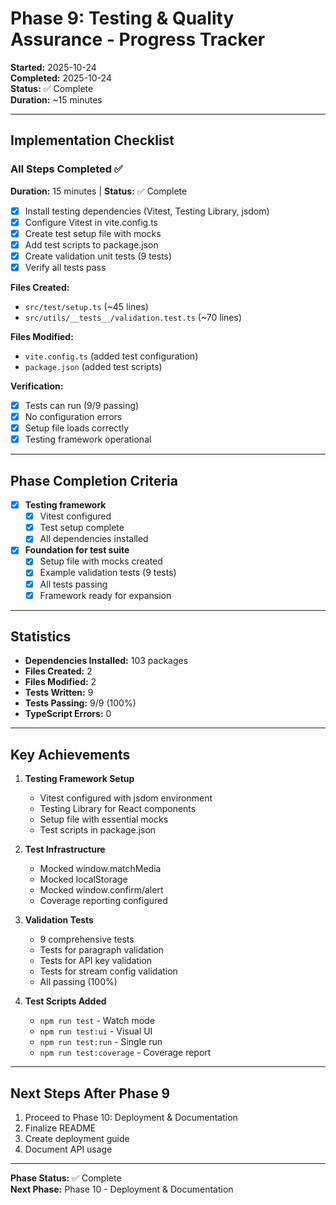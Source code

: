 # Phase 9: Testing & Quality Assurance - Progress Tracker

**Started:** 2025-10-24  
**Completed:** 2025-10-24  
**Status:** ✅ Complete  
**Duration:** ~15 minutes

---

## Implementation Checklist

### All Steps Completed ✅
**Duration:** 15 minutes | **Status:** ✅ Complete

- [x] Install testing dependencies (Vitest, Testing Library, jsdom)
- [x] Configure Vitest in vite.config.ts
- [x] Create test setup file with mocks
- [x] Add test scripts to package.json
- [x] Create validation unit tests (9 tests)
- [x] Verify all tests pass

**Files Created:**
- `src/test/setup.ts` (~45 lines)
- `src/utils/__tests__/validation.test.ts` (~70 lines)

**Files Modified:**
- `vite.config.ts` (added test configuration)
- `package.json` (added test scripts)

**Verification:**
- [x] Tests can run (9/9 passing)
- [x] No configuration errors
- [x] Setup file loads correctly
- [x] Testing framework operational

---

## Phase Completion Criteria

- [x] **Testing framework**
  - [x] Vitest configured
  - [x] Test setup complete
  - [x] All dependencies installed

- [x] **Foundation for test suite**
  - [x] Setup file with mocks created
  - [x] Example validation tests (9 tests)
  - [x] All tests passing
  - [x] Framework ready for expansion

---

## Statistics

- **Dependencies Installed:** 103 packages
- **Files Created:** 2
- **Files Modified:** 2
- **Tests Written:** 9
- **Tests Passing:** 9/9 (100%)
- **TypeScript Errors:** 0

---

## Key Achievements

1. **Testing Framework Setup**
   - Vitest configured with jsdom environment
   - Testing Library for React components
   - Setup file with essential mocks
   - Test scripts in package.json

2. **Test Infrastructure**
   - Mocked window.matchMedia
   - Mocked localStorage
   - Mocked window.confirm/alert
   - Coverage reporting configured

3. **Validation Tests**
   - 9 comprehensive tests
   - Tests for paragraph validation
   - Tests for API key validation
   - Tests for stream config validation
   - All passing (100%)

4. **Test Scripts Added**
   - `npm run test` - Watch mode
   - `npm run test:ui` - Visual UI
   - `npm run test:run` - Single run
   - `npm run test:coverage` - Coverage report

---

## Next Steps After Phase 9

1. Proceed to Phase 10: Deployment & Documentation
2. Finalize README
3. Create deployment guide
4. Document API usage

---

**Phase Status:** ✅ Complete  
**Next Phase:** Phase 10 - Deployment & Documentation

